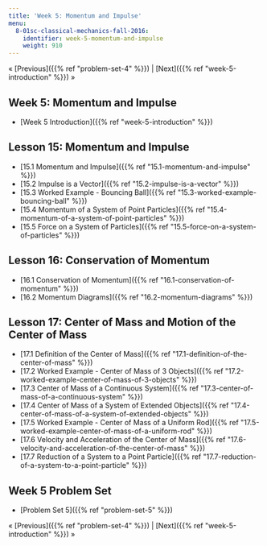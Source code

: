 ```yaml
---
title: 'Week 5: Momentum and Impulse'
menu:
  8-01sc-classical-mechanics-fall-2016:
    identifier: week-5-momentum-and-impulse
    weight: 910
---
```

« [Previous]({{% ref "problem-set-4" %}}) | [Next]({{% ref "week-5-introduction" %}}) »

Week 5: Momentum and Impulse
----------------------------

*   [Week 5 Introduction]({{% ref "week-5-introduction" %}})

Lesson 15: Momentum and Impulse
-------------------------------

*   [15.1 Momentum and Impulse]({{% ref "15.1-momentum-and-impulse" %}})
*   [15.2 Impulse is a Vector]({{% ref "15.2-impulse-is-a-vector" %}})
*   [15.3 Worked Example - Bouncing Ball]({{% ref "15.3-worked-example-bouncing-ball" %}})
*   [15.4 Momentum of a System of Point Particles]({{% ref "15.4-momentum-of-a-system-of-point-particles" %}})
*   [15.5 Force on a System of Particles]({{% ref "15.5-force-on-a-system-of-particles" %}})

Lesson 16: Conservation of Momentum
-----------------------------------

*   [16.1 Conservation of Momentum]({{% ref "16.1-conservation-of-momentum" %}})
*   [16.2 Momentum Diagrams]({{% ref "16.2-momentum-diagrams" %}})

Lesson 17: Center of Mass and Motion of the Center of Mass
----------------------------------------------------------

*   [17.1 Definition of the Center of Mass]({{% ref "17.1-definition-of-the-center-of-mass" %}})
*   [17.2 Worked Example - Center of Mass of 3 Objects]({{% ref "17.2-worked-example-center-of-mass-of-3-objects" %}})
*   [17.3 Center of Mass of a Continuous System]({{% ref "17.3-center-of-mass-of-a-continuous-system" %}})
*   [17.4 Center of Mass of a System of Extended Objects]({{% ref "17.4-center-of-mass-of-a-system-of-extended-objects" %}})
*   [17.5 Worked Example - Center of Mass of a Uniform Rod]({{% ref "17.5-worked-example-center-of-mass-of-a-uniform-rod" %}})
*   [17.6 Velocity and Acceleration of the Center of Mass]({{% ref "17.6-velocity-and-acceleration-of-the-center-of-mass" %}})
*   [17.7 Reduction of a System to a Point Particle]({{% ref "17.7-reduction-of-a-system-to-a-point-particle" %}})

Week 5 Problem Set
------------------

*   [Problem Set 5]({{% ref "problem-set-5" %}})

« [Previous]({{% ref "problem-set-4" %}}) | [Next]({{% ref "week-5-introduction" %}}) »